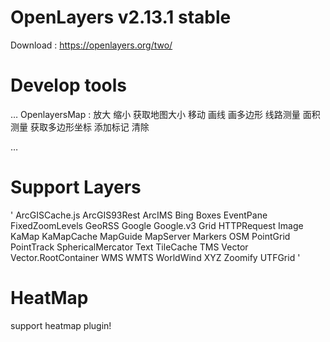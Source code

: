 # OpenLayers v2.13.1 stable 

Download : https://openlayers.org/two/

# Develop tools

…
OpenlayersMap : 放大 缩小 获取地图大小 移动 画线 画多边形 线路测量 面积测量 获取多边形坐标 添加标记 清除

…

# Support Layers

'
ArcGISCache.js
ArcGIS93Rest
ArcIMS
Bing
Boxes
EventPane
FixedZoomLevels
GeoRSS
Google
Google.v3
Grid
HTTPRequest
Image
KaMap
KaMapCache
MapGuide
MapServer
Markers
OSM
PointGrid
PointTrack
SphericalMercator
Text
TileCache
TMS
Vector
Vector.RootContainer
WMS
WMTS
WorldWind
XYZ
Zoomify
UTFGrid
'

# HeatMap 

support heatmap plugin!


